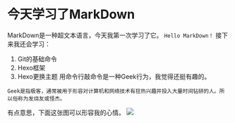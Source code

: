# 今天学习了MarkDown
MarkDown是一种超文本语言，今天我第一次学习了它。
`Hello MarkDown！`
接下来我还会学习：
 1. Git的基础命令
 2. Hexo框架
 3. Hexo更换主题
用命令行敲命令是一种Geek行为，我觉得还挺有趣的。

`Geek是指极客，通常被用于形容对计算机和网络技术有狂热兴趣并投入大量时间钻研的人。所以俗称为发烧友或怪杰。`

有点意思，下面这张图可以形容我的心情。
![](https://qgt-style.oss-cn-hangzhou.aliyuncs.com/newcoursep4/g1/g1-2-2/tenor.gif)
